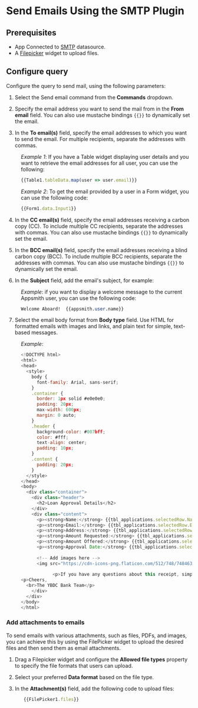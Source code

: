 # Send Emails Using the SMTP Plugin

## Prerequisites
* App Connected to [SMTP](/connect-data/reference/using-smtp) datasource.
* A [Filepicker](/reference/widgets/filepicker) widget to upload files.

## Configure query

Configure the query to send mail, using the following parameters:



1. Select the Send email command from the **Commands** dropdown.

2. Specify the email address you want to send the mail from in the **From email** field. You can also use mustache bindings `{{}}` to dynamically set the email.

3. In the **To email(s)** field, specify the email addresses to which you want to send the email. For multiple recipients, separate the addresses with commas. 

<dd>

*Example 1*: If you have a Table widget displaying user details and you want to retrieve the email addresses for all user, you can use the following:

```js
{{Table1.tableData.map(user => user.email)}}
```

*Example 2*: To get the email provided by a user in a Form widget, you can use the following code:

```js
{{Form1.data.Input1}}
```


</dd>

4. In the **CC email(s)** field, specify the email addresses receiving a carbon copy (CC). To include multiple CC recipients, separate the addresses with commas. You can also use mustache bindings `{{}}` to dynamically set the email.

5. In the **BCC email(s)** field, specify the email addresses receiving a blind carbon copy (BCC). To include multiple BCC recipients, separate the addresses with commas. You can also use mustache bindings `{{}}` to dynamically set the email.

6. In the **Subject** field, add the email's subject, for example:

<dd>

*Example*: if you want to display a welcome message to the current Appsmith user, you can use the following code:

```sql
Welcome Aboard!  {{appsmith.user.name}}
```

</dd>


7. Select the email body format from **Body type** field. Use HTML for formatted emails with images and links, and plain text for simple, text-based messages.

<dd>

*Example*: 


```js
<!DOCTYPE html>
<html>
<head>
  <style>
    body {
      font-family: Arial, sans-serif;
    }
    .container {
      border: 1px solid #e0e0e0;
      padding: 20px;
      max-width: 600px;
      margin: 0 auto;
    }
    .header {
      background-color: #007bff;
      color: #fff;
      text-align: center;
      padding: 10px;
    }
    .content {
      padding: 20px;
    }
  </style>
</head>
<body>
  <div class="container">
    <div class="header">
      <h2>Loan Approval Details</h2>
    </div>
    <div class="content">
      <p><strong>Name:</strong> {{tbl_applications.selectedRow.Name}}</p>
      <p><strong>Email:</strong> {{tbl_applications.selectedRow.Email}}</p>
      <p><strong>Address:</strong> {{tbl_applications.selectedRow.Address}}</p>
      <p><strong>Amount Requested:</strong> {{tbl_applications.selectedRow.Amount}}</p>
      <p><strong>Amount Offered:</strong> {{tbl_applications.selectedRow.AmountOffered}}</p>
      <p><strong>Approval Date:</strong> {{tbl_applications.selectedRow.AppliedOn}}</p>
      
      <!-- Add images here -->
      <img src="https://cdn-icons-png.flaticon.com/512/748/748463.png" alt="Image 1" width="150" height="150">
			
			<p>If you have any questions about this receipt, simply reply to this email or reach out to our <a href="www.test.com">support team</a> for help.</p>
<p>Cheers,
  <br>The YBDC Bank Team</p>
    </div>
  </div>
</body>
</html>

```

</dd>


### Add attachments to emails

To send emails with various attachments, such as files, PDFs, and images, you can achieve this by using the FilePicker widget to upload the desired files and then send them as email attachments.



1. Drag a Filepicker widget and configure the **Allowed file types** property to specify the file formats that users can upload.

2. Select your preferred **Data format** based on the file type.

3. In the **Attachment(s)** field, add the following code to upload files:

<dd>

```js
 {{FilePicker1.files}}
```



 </dd>







